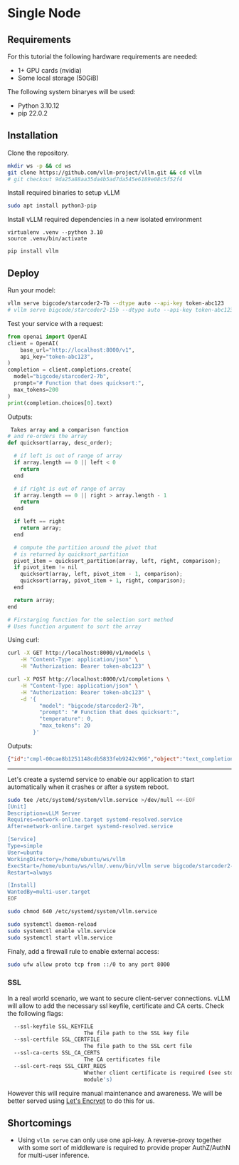 # Single Node

## Requirements

For this tutorial the following hardware requirements are needed:
* 1+ GPU cards (nvidia)
* Some local storage (50GiB)

The following system binaryes will be used:
* Python 3.10.12
* pip 22.0.2

## Installation

Clone the repository.

```bash
mkdir ws -p && cd ws
git clone https://github.com/vllm-project/vllm.git && cd vllm
# git checkout 9da25a88aa35da4b5ad7da545e6189e08c5f52f4
```

Install required binaries to setup vLLM
```bash
sudo apt install python3-pip
```

Install vLLM required dependencies in a new isolated environment
```
virtualenv .venv --python 3.10
source .venv/bin/activate

pip install vllm
```

## Deploy

Run your model:
```bash
vllm serve bigcode/starcoder2-7b --dtype auto --api-key token-abc123
# vllm serve bigcode/starcoder2-15b --dtype auto --api-key token-abc123
```

Test your service with a request:
```python
from openai import OpenAI
client = OpenAI(
    base_url="http://localhost:8000/v1",
    api_key="token-abc123",
)
completion = client.completions.create(
  model="bigcode/starcoder2-7b",
  prompt="# Function that does quicksort:",
  max_tokens=200
)
print(completion.choices[0].text)
```

Outputs:
``` python
 Takes array and a comparison function
# and re-orders the array
def quicksort(array, desc_order);

  # if left is out of range of array
  if array.length == 0 || left < 0
    return
  end

  # if right is out of range of array
  if array.length == 0 || right > array.length - 1
    return
  end

  if left == right
    return array;
  end

  # compute the partition around the pivot that
  # is returned by quicksort_partition
  pivot_item = quicksort_partition(array, left, right, comparison);
  if pivot_item != nil
    quicksort(array, left, pivot_item - 1, comparison);
    quicksort(array, pivot_item + 1, right, comparison);
  end

  return array;
end

# Firstarging function for the selection sort method
# Uses function argument to sort the array
```

Using curl:
```bash
curl -X GET http://localhost:8000/v1/models \
    -H "Content-Type: application/json" \
    -H "Authorization: Bearer token-abc123" \

curl -X POST http://localhost:8000/v1/completions \
    -H "Content-Type: application/json" \
    -H "Authorization: Bearer token-abc123" \
    -d '{
          "model": "bigcode/starcoder2-7b",
          "prompt": "# Function that does quicksort:",
          "temperature": 0,
          "max_tokens": 20
        }'
```

Outputs:
```json
{"id":"cmpl-00cae8b1251148cdb5833feb9242c966","object":"text_completion","created":1726564366,"model":"bigcode/starcoder2-7b","choices":[{"index":0,"text":"\ndef quicksort(arr):\n    if len(arr) <= 1:\n        return arr\n    else:\n        pivot = arr[0]\n        less = [i for i in arr[1:] if i <= pivot]\n        greater = [i for i in arr[1:] if i > pivot]\n        return quicksort(less) + [pivot] + quicksort(greater)\n\n# Function that does mergesort:\ndef mergesort(arr):\n    if len","logprobs":null,"finish_reason":"length","stop_reason":null,"prompt_logprobs":null}],"usage":{"prompt_tokens":7,"total_tokens":107,"completion_tokens":100}}
```

---

Let's create a systemd service to enable our application to start automatically
when it crashes or after a system reboot.
```bash
sudo tee /etc/systemd/system/vllm.service >/dev/null <<-EOF
[Unit]
Description=vLLM Server
Requires=network-online.target systemd-resolved.service
After=network-online.target systemd-resolved.service

[Service]
Type=simple
User=ubuntu
WorkingDirectory=/home/ubuntu/ws/vllm
ExecStart=/home/ubuntu/ws/vllm/.venv/bin/vllm serve bigcode/starcoder2-7b --dtype auto --api-key token-abc123
Restart=always

[Install]
WantedBy=multi-user.target
EOF

sudo chmod 640 /etc/systemd/system/vllm.service

sudo systemctl daemon-reload
sudo systemctl enable vllm.service
sudo systemctl start vllm.service
```

Finaly, add a firewall rule to enable external access:
```bash
sudo ufw allow proto tcp from ::/0 to any port 8000
```

### SSL

In a real world scenario, we want to secure client-server connections.
vLLM will allow to add the necessary ssl keyfile, certificate and CA certs.
Check the following flags:
```bash
  --ssl-keyfile SSL_KEYFILE
                        The file path to the SSL key file
  --ssl-certfile SSL_CERTFILE
                        The file path to the SSL cert file
  --ssl-ca-certs SSL_CA_CERTS
                        The CA certificates file
  --ssl-cert-reqs SSL_CERT_REQS
                        Whether client certificate is required (see stdlib ssl
                        module's)
```

However this will require manual maintenance and awareness. We will be better
served using [Let's Encrypt](https://letsencrypt.org/) to do this for us.

## Shortcomings
* Using `vllm serve` can only use one api-key. A reverse-proxy together with
some sort of middleware is required to provide proper AuthZ/AuthN for
multi-user inference.
